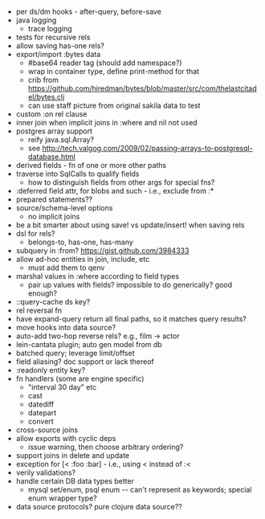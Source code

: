 - per ds/dm hooks - after-query, before-save
- java logging
	- trace logging
- tests for recursive rels
- allow saving has-one rels?
- export/import :bytes data
	- #base64 reader tag (should add namespace?)
	- wrap in container type, define print-method for that
	- crib from https://github.com/hiredman/bytes/blob/master/src/com/thelastcitadel/bytes.clj
	- can use staff picture from original sakila data to test
- custom :on rel clause
- inner join when implicit joins in :where and nil not used
- postgres array support
	- reify java.sql.Array?
	- see http://tech.valgog.com/2009/02/passing-arrays-to-postgresql-database.html
- derived fields - fn of one or more other paths
- traverse into SqlCalls to qualify fields
	- how to distinguish fields from other args for special fns?
- :deferred field attr, for blobs and such - i.e., exclude from :*
- prepared statements??
- source/schema-level options
	- no implicit joins 
- be a bit smarter about using save! vs update/insert! when saving rels
- dsl for rels?
	- belongs-to, has-one, has-many
- subquery in :from? https://gist.github.com/3984333
- allow ad-hoc entities in join, include, etc
	- must add them to qenv
- marshal values in :where according to field types
	- pair up values with fields? impossible to do generically? good enough?
- ::query-cache ds key?
- rel reversal fn
- have expand-query return all final paths, so it matches query results?
- move hooks into data source?
- auto-add two-hop reverse rels? e.g., film -> actor
- lein-cantata plugin; auto gen model from db
- batched query; leverage limit/offset
- field aliasing? doc support or lack thereof
- :readonly entity key?
- fn handlers (some are engine specific)
	- "interval 30 day" etc
	- cast
	- datediff
	- datepart
	- convert
- cross-source joins
- allow exports with cyclic deps
	- issue warning, then choose arbitrary ordering?
- support joins in delete and update
- exception for [< :foo :bar] - i.e., using < instead of :<
- verily validations?
- handle certain DB data types better
	- mysql set/enum, psql enum -- can't represent as keywords; special enum wrapper type?
- data source protocols? pure clojure data source??
